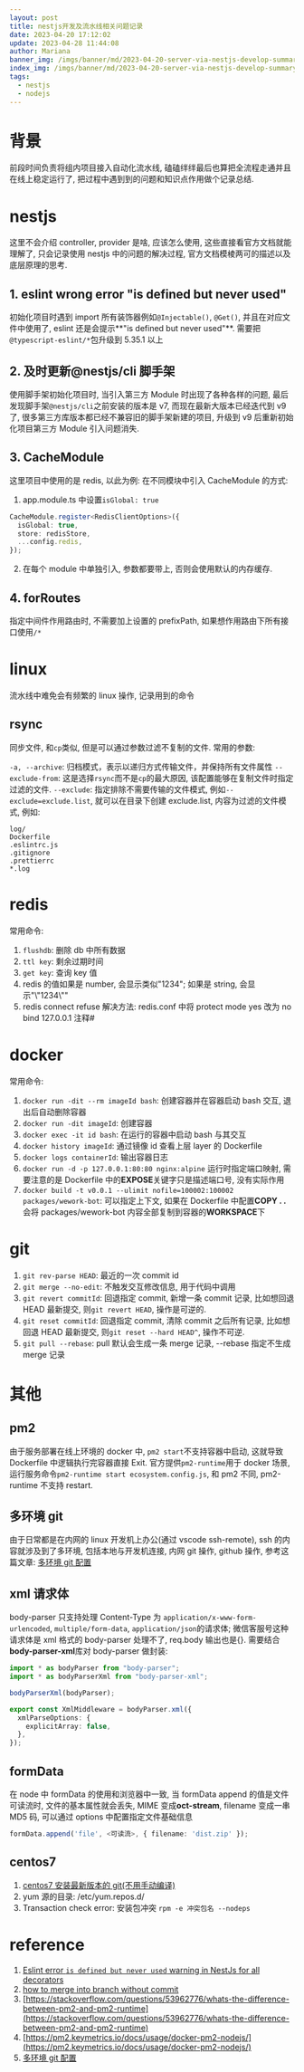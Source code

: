 ```yaml
---
layout: post
title: nestjs开发及流水线相关问题记录
date: 2023-04-20 17:12:02
update: 2023-04-28 11:44:08
author: Mariana
banner_img: /imgs/banner/md/2023-04-20-server-via-nestjs-develop-summary.jpeg
index_img: /imgs/banner/md/2023-04-20-server-via-nestjs-develop-summary.jpeg
tags:
  - nestjs
  - nodejs
---
```


# 背景

前段时间负责将组内项目接入自动化流水线, 磕磕绊绊最后也算把全流程走通并且在线上稳定运行了, 把过程中遇到到的问题和知识点作用做个记录总结.

# nestjs

这里不会介绍 controller, provider 是啥, 应该怎么使用, 这些直接看官方文档就能理解了, 只会记录使用 nestjs 中的问题的解决过程, 官方文档模棱两可的描述以及底层原理的思考.

## 1. eslint wrong error "is defined but never used"

初始化项目时遇到 import 所有装饰器例如`@Injectable()`, `@Get()`, 并且在对应文件中使用了, eslint 还是会提示**"is defined but never used"**.
需要把`@typescript-eslint/*`包升级到 5.35.1 以上

## 2. 及时更新@nestjs/cli 脚手架

使用脚手架初始化项目时, 当引入第三方 Module 时出现了各种各样的问题, 最后发现脚手架`@nestjs/cli`之前安装的版本是 v7, 而现在最新大版本已经迭代到 v9 了, 很多第三方库版本都已经不兼容旧的脚手架新建的项目, 升级到 v9 后重新初始化项目第三方 Module 引入问题消失.

## 3. CacheModule

这里项目中使用的是 redis, 以此为例:
在不同模块中引入 CacheModule 的方式:

1. app.module.ts 中设置`isGlobal: true`

```ts
CacheModule.register<RedisClientOptions>({
  isGlobal: true,
  store: redisStore,
  ...config.redis,
});
```

2. 在每个 module 中单独引入, 参数都要带上, 否则会使用默认的内存缓存.

## 4. forRoutes

指定中间件作用路由时, 不需要加上设置的 prefixPath, 如果想作用路由下所有接口使用`/*`

# linux

流水线中难免会有频繁的 linux 操作, 记录用到的命令

## rsync

同步文件, 和`cp`类似, 但是可以通过参数过滤不复制的文件.
常用的参数:

`-a, --archive`: 归档模式，表示以递归方式传输文件，并保持所有文件属性
`--exclude-from`: 这是选择`rsync`而不是`cp`的最大原因, 该配置能够在复制文件时指定过滤的文件.
`--exclude`: 指定排除不需要传输的文件模式, 例如`--exclude=exclude.list`, 就可以在目录下创建 exclude.list, 内容为过滤的文件模式, 例如:

```
log/
Dockerfile
.eslintrc.js
.gitignore
.prettierrc
*.log
```

# redis

常用命令:

1. `flushdb`: 删除 db 中所有数据
2. `ttl key`: 剩余过期时间
3. `get key`: 查询 key 值
4. redis 的值如果是 number, 会显示类似"1234"; 如果是 string, 会显示"\\"1234\\""
5. redis connect refuse 解决方法:
   redis.conf 中将 protect mode yes 改为 no
   bind 127.0.0.1 注释#

# docker

常用命令:

1. `docker run -dit --rm imageId bash`: 创建容器并在容器启动 bash 交互, 退出后自动删除容器
2. `docker run -dit imageId`: 创建容器
3. `docker exec -it id bash`: 在运行的容器中启动 bash 与其交互
4. `docker history imageId`: 通过镜像 id 查看上层 layer 的 Dockerfile
5. `docker logs containerId`: 输出容器日志
6. `docker run -d -p 127.0.0.1:80:80 nginx:alpine` 运行时指定端口映射, 需要注意的是 Dockerfile 中的**EXPOSE**关键字只是描述端口号, 没有实际作用
7. `docker build -t v0.0.1 --ulimit nofile=100002:100002 packages/wework-bot`: 可以指定上下文, 如果在 Dockerfile 中配置**COPY . .** 会将 packages/wework-bot 内容全部复制到容器的**WORKSPACE**下

# git

1. `git rev-parse HEAD`: 最近的一次 commit id
2. `git merge --no-edit`: 不触发交互修改信息, 用于代码中调用
3. `git revert commitId`: 回退指定 commit, 新增一条 commit 记录, 比如想回退 HEAD 最新提交, 则`git revert HEAD`, 操作是可逆的.
4. `git reset commitId`: 回退指定 commit, 清除 commit 之后所有记录, 比如想回退 HEAD 最新提交, 则`git reset --hard HEAD^`, 操作不可逆.
5. `git pull --rebase`: pull 默认会生成一条 merge 记录, --rebase 指定不生成 merge 记录

# 其他

## pm2

由于服务部署在线上环境的 docker 中, `pm2 start`不支持容器中启动, 这就导致 Dockerfile 中逻辑执行完容器直接 Exit. 官方提供`pm2-runtime`用于 docker 场景, 运行服务命令`pm2-runtime start ecosystem.config.js`, 和 pm2 不同, pm2-runtime 不支持 restart.

## 多环境 git

由于日常都是在内网的 linux 开发机上办公(通过 vscode ssh-remote), ssh 的内容就涉及到了多环境, 包括本地与开发机连接, 内网 git 操作, github 操作, 参考这篇文章: [多环境 git 配置](https://www.zhihu.com/question/21402411)

## xml 请求体

body-parser 只支持处理 Content-Type 为 `application/x-www-form-urlencoded`, `multiple/form-data`, `application/json`的请求体; 微信客服号这种请求体是 xml 格式的 body-parser 处理不了, req.body 输出也是{}.
需要结合**body-parser-xml**库对 body-parser 做封装:

```typescript
import * as bodyParser from "body-parser";
import * as bodyParserXml from "body-parser-xml";

bodyParserXml(bodyParser);

export const XmlMiddleware = bodyParser.xml({
  xmlParseOptions: {
    explicitArray: false,
  },
});
```

## formData

在 node 中 formData 的使用和浏览器中一致, 当 formData append 的值是文件可读流时, 文件的基本属性就会丢失, MIME 变成**oct-stream**, filename 变成一串 MD5 码, 可以通过 options 中配置指定文件基础信息

```typescript
formData.append('file', <可读流>, { filename: 'dist.zip' });
```

## centos7

1. [centos7 安装最新版本的 git(不用手动编译)](https://ximouzhao.com/index.php/2022/06/17/centos7%e5%ae%89%e8%a3%85%e6%9c%80%e6%96%b0%e7%89%88%e6%9c%acgit/)
2. yum 源的目录: /etc/yum.repos.d/
3. Transaction check error: 安装包冲突 `rpm -e 冲突包名 --nodeps`

# reference

1. [Eslint error `is defined but never used` warning in NestJs for all decorators](https://stackoverflow.com/questions/73591752/eslint-error-is-defined-but-never-used-warning-in-nestjs-for-all-decorators)
2. [how to merge into branch without commit](https://stackoverflow.com/questions/53862615/how-to-merge-into-branch-without-commit)
3. [https://stackoverflow.com/questions/53962776/whats-the-difference-between-pm2-and-pm2-runtime](https://stackoverflow.com/questions/53962776/whats-the-difference-between-pm2-and-pm2-runtime)
4. [https://pm2.keymetrics.io/docs/usage/docker-pm2-nodejs/](https://pm2.keymetrics.io/docs/usage/docker-pm2-nodejs/)
5. [多环境 git 配置](https://www.zhihu.com/question/21402411)
